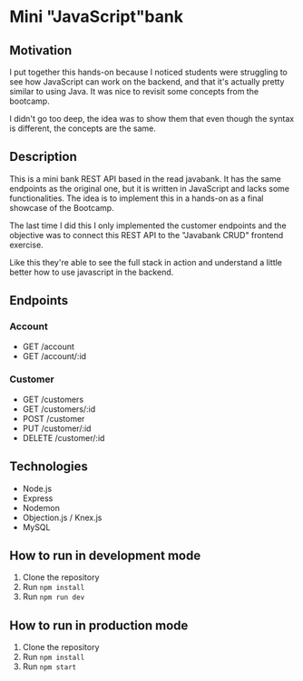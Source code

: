 # Mini "JavaScript"bank

## Motivation

I put together this hands-on because I noticed students were struggling to see how JavaScript can work on the backend,
and that it's actually pretty similar to using Java.
It was nice to revisit some concepts from the bootcamp.

I didn't go too deep, the idea was to show them that even though the syntax is different, the concepts are the same.

## Description

This is a mini bank REST API based in the read javabank.
It has the same endpoints as the original one, but it is written in JavaScript and lacks some functionalities.
The idea is to implement this in a hands-on as a final showcase of the Bootcamp.

The last time I did this I only implemented the customer endpoints
and the objective was to connect this REST API to the "Javabank CRUD" frontend exercise.

Like this they're able to see the full stack in action and understand a little better how to use javascript in the backend.

## Endpoints

### Account

- GET /account
- GET /account/:id

### Customer

- GET /customers
- GET /customers/:id
- POST /customer
- PUT /customer/:id
- DELETE /customer/:id

## Technologies

- Node.js
- Express
- Nodemon
- Objection.js / Knex.js
- MySQL

## How to run in development mode

1. Clone the repository
2. Run `npm install`
3. Run `npm run dev`

## How to run in production mode

1. Clone the repository
2. Run `npm install`
3. Run `npm start`
